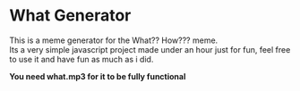 # What Generator
This is a meme generator for the What?? How??? meme.  
Its a very simple javascript project made under an hour just for fun, feel free to use it and have fun as much as i did.  

**You need what.mp3 for it to be fully functional**
